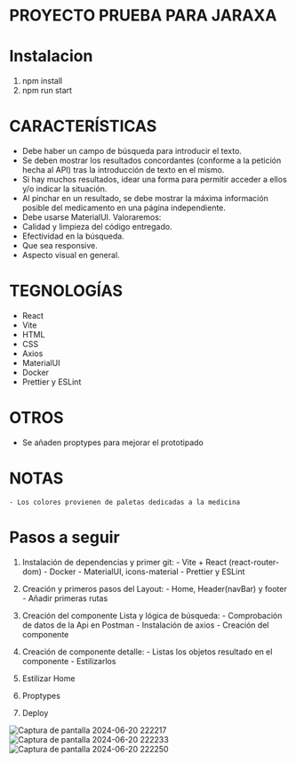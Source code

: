 
# PROYECTO PRUEBA PARA JARAXA

# Instalacion 
  1) npm install
  2) npm run start

# CARACTERÍSTICAS

  - Debe haber un campo de búsqueda para introducir el texto.
  - Se deben mostrar los resultados concordantes (conforme a la petición hecha al API) tras la introducción de texto en el mismo.
  - Si hay muchos resultados, idear una forma para permitir acceder a ellos y/o indicar la situación.
  - Al pinchar en un resultado, se debe mostrar la máxima información posible del medicamento en una página independiente.
  - Debe usarse MaterialUI.
Valoraremos:
  - Calidad y limpieza del código entregado.
  - Efectividad en la búsqueda.
  - Que sea responsive.
  - Aspecto visual en general.

# TEGNOLOGÍAS
  - React
  - Vite
  - HTML
  - CSS
  - Axios
  - MaterialUI
  - Docker
  - Prettier y ESLint

# OTROS
  - Se añaden proptypes para mejorar el prototipado

# NOTAS
    - Los colores provienen de paletas dedicadas a la medicina
    

# Pasos a seguir

  1) Instalación de dependencias y primer git:
    - Vite + React (react-router-dom)
    - Docker 
    - MaterialUI, icons-material
    - Prettier y ESLint

  2) Creación y primeros pasos del Layout:
    - Home, Header(navBar) y footer
    - Añadir primeras rutas 

  3) Creación del componente Lista y lógica de búsqueda:
    - Comprobación de datos de la Api en Postman
    - Instalación de axios
    - Creación del componente

  4) Creación de componente detalle:
    - Listas los objetos resultado en el componente
    - Estilizarlos

  5) Estilizar Home 

  6) Proptypes

  8) Deploy

![Captura de pantalla 2024-06-20 222217](https://github.com/pascual143/medicineJaraxa/assets/46532433/44da822f-bd1f-4ce2-90f8-d8b559988da6)
![Captura de pantalla 2024-06-20 222233](https://github.com/pascual143/medicineJaraxa/assets/46532433/03686ea8-a6d1-4c6e-a4d1-78d60017143a)
![Captura de pantalla 2024-06-20 222250](https://github.com/pascual143/medicineJaraxa/assets/46532433/dd05567a-0f76-466d-a9b5-3dc2b98dd457)
